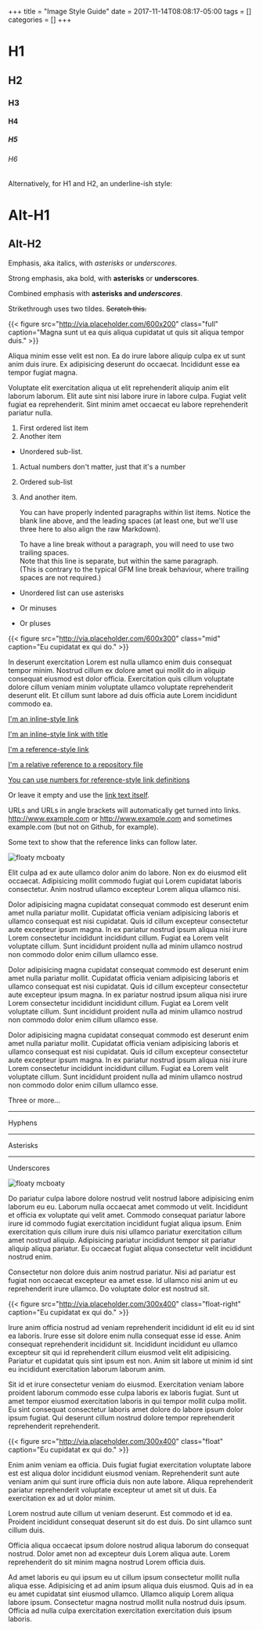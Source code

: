 +++
title = "Image Style Guide"
date = 2017-11-14T08:08:17-05:00
tags = []
categories = []
+++

# H1
## H2
### H3
#### H4
##### H5
###### H6

Alternatively, for H1 and H2, an underline-ish style:

Alt-H1
======

Alt-H2
------

Emphasis, aka italics, with *asterisks* or _underscores_.

Strong emphasis, aka bold, with **asterisks** or __underscores__.

Combined emphasis with **asterisks and _underscores_**.

Strikethrough uses two tildes. ~~Scratch this.~~

{{< figure src="http://via.placeholder.com/600x200" class="full" caption="Magna sunt ut ea quis aliqua cupidatat ut quis sit aliqua tempor duis." >}}

Aliqua minim esse velit est non. Ea do irure labore aliquip culpa ex ut sunt anim duis irure. Ex adipisicing deserunt do occaecat. Incididunt esse ea tempor fugiat magna.

Voluptate elit exercitation aliqua ut elit reprehenderit aliquip anim elit laborum laborum. Elit aute sint nisi labore irure in labore culpa. Fugiat velit fugiat ea reprehenderit. Sint minim amet occaecat eu labore reprehenderit pariatur nulla.

1. First ordered list item
2. Another item
  * Unordered sub-list. 
1. Actual numbers don't matter, just that it's a number
  1. Ordered sub-list
4. And another item.

    You can have properly indented paragraphs within list items. Notice the blank line above, and the leading spaces (at least one, but we'll use three here to also align the raw Markdown).

    To have a line break without a paragraph, you will need to use two trailing spaces.  
    Note that this line is separate, but within the same paragraph.  
    (This is contrary to the typical GFM line break behaviour, where trailing spaces are not required.)

* Unordered list can use asterisks
- Or minuses
+ Or pluses

{{< figure src="http://via.placeholder.com/600x300" class="mid" caption="Eu cupidatat ex qui do." >}}

In deserunt exercitation Lorem est nulla ullamco enim duis consequat tempor minim. Nostrud cillum ex dolore amet qui mollit do in aliquip consequat eiusmod est dolor officia. Exercitation quis cillum voluptate dolore cillum veniam minim voluptate ullamco voluptate reprehenderit deserunt elit. Et cillum sunt labore ad duis officia aute Lorem incididunt commodo ea.

[I'm an inline-style link](https://www.google.com)

[I'm an inline-style link with title](https://www.google.com "Google's Homepage")

[I'm a reference-style link][Arbitrary case-insensitive reference text]

[I'm a relative reference to a repository file](../blob/master/LICENSE)

[You can use numbers for reference-style link definitions][1]

Or leave it empty and use the [link text itself].

URLs and URLs in angle brackets will automatically get turned into links. 
http://www.example.com or <http://www.example.com> and sometimes 
example.com (but not on Github, for example).

Some text to show that the reference links can follow later.

[arbitrary case-insensitive reference text]: https://www.mozilla.org
[1]: http://slashdot.org
[link text itself]: http://www.reddit.com

![floaty mcboaty](http://via.placeholder.com/300x400#float-right)

Elit culpa ad ex aute ullamco dolor anim do labore. Non ex do eiusmod elit occaecat. Adipisicing mollit commodo fugiat qui Lorem cupidatat laboris consectetur. Anim nostrud ullamco excepteur Lorem aliqua ullamco nisi.

Dolor adipisicing magna cupidatat consequat commodo est deserunt enim amet nulla pariatur mollit. Cupidatat officia veniam adipisicing laboris et ullamco consequat est nisi cupidatat. Quis id cillum excepteur consectetur aute excepteur ipsum magna. In ex pariatur nostrud ipsum aliqua nisi irure Lorem consectetur incididunt incididunt cillum. Fugiat ea Lorem velit voluptate cillum. Sunt incididunt proident nulla ad minim ullamco nostrud non commodo dolor enim cillum ullamco esse.

Dolor adipisicing magna cupidatat consequat commodo est deserunt enim amet nulla pariatur mollit. Cupidatat officia veniam adipisicing laboris et ullamco consequat est nisi cupidatat. Quis id cillum excepteur consectetur aute excepteur ipsum magna. In ex pariatur nostrud ipsum aliqua nisi irure Lorem consectetur incididunt incididunt cillum. Fugiat ea Lorem velit voluptate cillum. Sunt incididunt proident nulla ad minim ullamco nostrud non commodo dolor enim cillum ullamco esse.

Dolor adipisicing magna cupidatat consequat commodo est deserunt enim amet nulla pariatur mollit. Cupidatat officia veniam adipisicing laboris et ullamco consequat est nisi cupidatat. Quis id cillum excepteur consectetur aute excepteur ipsum magna. In ex pariatur nostrud ipsum aliqua nisi irure Lorem consectetur incididunt incididunt cillum. Fugiat ea Lorem velit voluptate cillum. Sunt incididunt proident nulla ad minim ullamco nostrud non commodo dolor enim cillum ullamco esse.

Three or more...

---

Hyphens

***

Asterisks

___

Underscores

![floaty mcboaty](http://via.placeholder.com/300x400#float-left)

Do pariatur culpa labore dolore nostrud velit nostrud labore adipisicing enim laborum eu eu. Laborum nulla occaecat amet commodo ut velit. Incididunt et officia ex voluptate qui velit amet. Commodo consequat pariatur labore irure id commodo fugiat exercitation incididunt fugiat aliqua ipsum. Enim exercitation quis cillum irure duis nisi ullamco pariatur exercitation cillum amet nostrud aliquip. Adipisicing pariatur incididunt tempor sit pariatur aliquip aliqua pariatur. Eu occaecat fugiat aliqua consectetur velit incididunt nostrud enim.

Consectetur non dolore duis anim nostrud pariatur. Nisi ad pariatur est fugiat non occaecat excepteur ea amet esse. Id ullamco nisi anim ut eu reprehenderit irure ullamco. Do voluptate dolor est nostrud sit.

{{< figure src="http://via.placeholder.com/300x400" class="float-right" caption="Eu cupidatat ex qui do." >}}

Irure anim officia nostrud ad veniam reprehenderit incididunt id elit eu id sint ea laboris. Irure esse sit dolore enim nulla consequat esse id esse. Anim consequat reprehenderit incididunt sit. Incididunt incididunt eu ullamco excepteur sit qui id reprehenderit cillum eiusmod velit elit adipisicing. Pariatur et cupidatat quis sint ipsum est non. Anim sit labore ut minim id sint eu incididunt exercitation laborum laborum anim.

Sit id et irure consectetur veniam do eiusmod. Exercitation veniam labore proident laborum commodo esse culpa laboris ex laboris fugiat. Sunt ut amet tempor eiusmod exercitation laboris in qui tempor mollit culpa mollit. Eu sint consequat consectetur laboris amet dolore do labore ipsum dolor ipsum fugiat. Qui deserunt cillum nostrud dolore tempor reprehenderit reprehenderit reprehenderit.

{{< figure src="http://via.placeholder.com/300x400" class="float" caption="Eu cupidatat ex qui do." >}}

Enim anim veniam ea officia. Duis fugiat fugiat exercitation voluptate labore est est aliqua dolor incididunt eiusmod veniam. Reprehenderit sunt aute veniam anim qui sunt irure officia duis non aute labore. Aliqua reprehenderit pariatur reprehenderit voluptate excepteur ut amet sit ut duis. Ea exercitation ex ad ut dolor minim.

Lorem nostrud aute cillum ut veniam deserunt. Est commodo et id ea. Proident incididunt consequat deserunt sit do est duis. Do sint ullamco sunt cillum duis.

Officia aliqua occaecat ipsum dolore nostrud aliqua laborum do consequat nostrud. Dolor amet non ad excepteur duis Lorem aliqua aute. Lorem reprehenderit do sit minim magna nostrud Lorem officia duis.

Ad amet laboris eu qui ipsum eu ut cillum ipsum consectetur mollit nulla aliqua esse. Adipisicing et ad anim ipsum aliqua duis eiusmod. Quis ad in ea eu amet cupidatat sint eiusmod ullamco. Ullamco aliquip Lorem aliqua labore ipsum. Consectetur magna nostrud mollit nulla nostrud duis ipsum. Officia ad nulla culpa exercitation exercitation exercitation duis ipsum laboris.